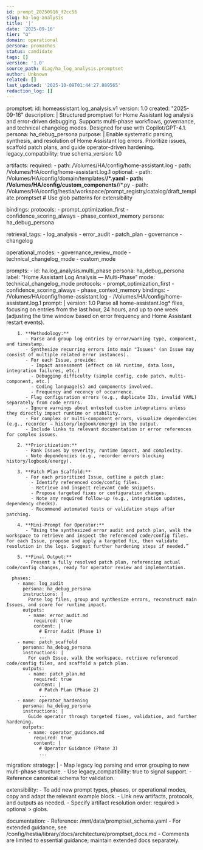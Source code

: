 ```yaml
---
id: prompt_20250916_f2cc56
slug: ha-log-analysis
title: '|'
date: '2025-09-16'
tier: "α"
domain: operational
persona: promachos
status: candidate
tags: []
version: '1.0'
source_path: diag/ha_log_analysis.promptset
author: Unknown
related: []
last_updated: '2025-10-09T01:44:27.889565'
redaction_log: []
---
```


promptset:
  id: homeassistant.log_analysis.v1
  version: 1.0
  created: "2025-09-16"
  description: |
    Structured promptset for Home Assistant log analysis and error-driven debugging. Supports multi-phase workflows, governance, and technical changelog modes. Designed for use with Copilot/GPT-4.1.
  persona: ha_debug_persona
  purpose: |
    Enable systematic parsing, synthesis, and resolution of Home Assistant log errors. Prioritize issues, scaffold patch plans, and guide operator-driven hardening.
  legacy_compatibility: true
  schema_version: 1.0

  artifacts:
    required:
      - path: /Volumes/HA/config/home-assistant.log
      - path: /Volumes/HA/config/home-assistant.log.1
    optional:
      - path: /Volumes/HA/config/domain/templates/**/*.yaml
      - path: /Volumes/HA/config/custom_components/**/*.py
      - path: /Volumes/HA/config/hestia/workspace/prompt_registry/catalog/draft_template.promptset
    # Use glob patterns for extensibility

  bindings:
    protocols:
      - prompt_optimization_first
      - confidence_scoring_always
      - phase_context_memory
    persona: ha_debug_persona

  retrieval_tags:
    - log_analysis
    - error_audit
    - patch_plan
    - governance
    - changelog

  operational_modes:
    - governance_review_mode
    - technical_changelog_mode
    - custom_mode

  prompts:
    - id: ha.log_analysis.multi_phase
      persona: ha_debug_persona
      label: "Home Assistant Log Analysis — Multi-Phase"
      mode: technical_changelog_mode
      protocols:
        - prompt_optimization_first
        - confidence_scoring_always
        - phase_context_memory
      bindings:
        - /Volumes/HA/config/home-assistant.log
        - /Volumes/HA/config/home-assistant.log.1
      prompt: |
        version: 1.0
        Parse all home-assistant.log* files, focusing on entries from the last hour, 24 hours, and up to one week (adjusting the time window based on error frequency and Home Assistant restart events).

        1. **Methodology:**  
           - Parse and group log entries by error/warning type, component, and timestamp.
           - Synthesize recurring errors into main "Issues" (an Issue may consist of multiple related error instances).
           - For each Issue, provide:
             - Impact assessment (effect on HA runtime, data loss, integration failures, etc.)
             - Debugging difficulty (simple config, code patch, multi-component, etc.)
             - Coding language(s) and components involved.
             - Frequency and recency of occurrence.
           - Flag configuration errors (e.g., duplicate IDs, invalid YAML) separately from code errors.
           - Ignore warnings about untested custom integrations unless they directly impact runtime or stability.
           - For complex or multi-component errors, visualize dependencies (e.g., recorder → history/logbook/energy) in the output.
           - Include links to relevant documentation or error references for complex issues.

        2. **Prioritization:**  
           - Rank Issues by severity, runtime impact, and complexity.
           - Note dependencies (e.g., recorder errors blocking history/logbook/energy).

        3. **Patch Plan Scaffold:**  
           - For each prioritized Issue, outline a patch plan:
             - Identify referenced code/config files.
             - Retrieve and inspect relevant code snippets.
             - Propose targeted fixes or configuration changes.
             - Note any required follow-up (e.g., integration updates, dependency checks).
             - Recommend automated tests or validation steps after patching.

        4. **Mini-Prompt for Operator:**  
           - “Using the synthesized error audit and patch plan, walk the workspace to retrieve and inspect the referenced code/config files. For each Issue, propose and apply a targeted fix, then validate resolution in the logs. Suggest further hardening steps if needed.”

        5. **Final Output:**  
           - Present a fully resolved patch plan, referencing actual code/config changes, ready for operator review and implementation.

      phases:
        - name: log_audit
          persona: ha_debug_persona
          instructions: |
            Parse log files, group and synthesize errors, reconstruct main Issues, and score for runtime impact.
          outputs:
            - name: error_audit.md
              required: true
              content: |
                # Error Audit (Phase 1)
                ...
        - name: patch_scaffold
          persona: ha_debug_persona
          instructions: |
            For each Issue, walk the workspace, retrieve referenced code/config files, and scaffold a patch plan.
          outputs:
            - name: patch_plan.md
              required: true
              content: |
                # Patch Plan (Phase 2)
                ...
        - name: operator_hardening
          persona: ha_debug_persona
          instructions: |
            Guide operator through targeted fixes, validation, and further hardening.
          outputs:
            - name: operator_guidance.md
              required: true
              content: |
                # Operator Guidance (Phase 3)
                ...

  migration:
    strategy: |
      - Map legacy log parsing and error grouping to new multi-phase structure.
      - Use legacy_compatibility: true to signal support.
      - Reference canonical schema for validation.

  extensibility:
    - To add new prompt types, phases, or operational modes, copy and adapt the relevant example block.
    - Link new artifacts, protocols, and outputs as needed.
    - Specify artifact resolution order: required > optional > globs.

  documentation:
    - Reference: /mnt/data/promptset_schema.yaml
    - For extended guidance, see /config/hestia/library/docs/architecture/promptset_docs.md
    - Comments are limited to essential guidance; maintain extended docs separately.
